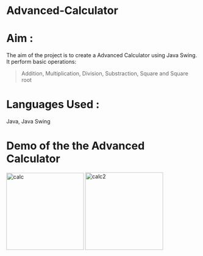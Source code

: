 # Advanced-Calculator

# Aim : 
The aim of the project is to create a Advanced Calculator using Java Swing.
It perform basic operations:
 > Addition, Multiplication, Division, Substraction, Square and Square root
 
# Languages Used :
Java, Java Swing

# Demo of the the  Advanced Calculator

<img width="203" alt="calc" src="https://user-images.githubusercontent.com/60184336/127898411-c9c7d30f-4fa0-4c05-93a2-09ee0035991f.PNG">

<img width="204" alt="calc2" src="https://user-images.githubusercontent.com/60184336/127898419-6d75c70c-6264-40fe-9756-0d2ca7f62714.PNG">




